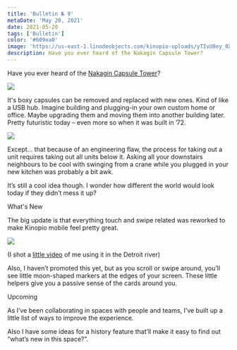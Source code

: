 ```yaml
---
title: 'Bulletin № 9'
metaDate: 'May 20, 2021'
date: 2021-05-20
tags: ['Bulletin']
color: '#609ea0'
image: 'https://us-east-1.linodeobjects.com/kinopio-uploads/yTIvU8ey_0XfEXhLSwFxu/image.jpeg'
description: Have you ever heard of the Nakagin Capsule Tower?
---
```


  <p>
    Have you ever heard of the <a href="https://moreaedesign.wordpress.com/2010/09/14/more-about-nakagin-capsule-tower/">Nakagin Capsule Tower</a>?
  </p>
  <p>
    <img src="https://us-east-1.linodeobjects.com/kinopio-uploads/yTIvU8ey_0XfEXhLSwFxu/image.jpeg"/>
  </p>
  <p>
    It's boxy capsules can be removed and replaced with new ones. Kind of like a USB hub. Imagine building and plugging-in your own custom home or office. Maybe upgrading them and moving them into another building later. Pretty futuristic today – even more so when it was built in ’72.
  </p>
  <p>
    <img src="https://us-east-1.linodeobjects.com/kinopio-uploads/sKwvWMSaqO-pq_Q53Iv-F/image.jpeg"/>
  </p>
  <p>
    Except… that because of an engineering flaw, the process for taking out a unit requires taking out all units below it. Asking all your downstairs neighbours to be cool with swinging from a crane while you plugged in your new kitchen was probably a bit awk.
  </p>

  <p>
    It’s still a cool idea though. I wonder how different the world would look today if they didn’t mess it up?
  </p>

  <p>
    <span class="badge info">What's New</span>
  </p>
  <!-- 🛶 -->
  <p>
    The big update is that everything touch and swipe related was reworked to make Kinopio mobile feel pretty great.
  </p>
  <p>
    <img src="https://us-east-1.linodeobjects.com/kinopio-uploads/tqD9HId-AxK3nu95NEXrV/mobile-vid.jpeg"/>
  </p>

  <p>
    (I shot a <a href="https://twitter.com/KinopioClub/status/1395369645549494272">little video</a> of me using it in the Detroit river)
  </p>
  <p>
    Also, I haven’t promoted this yet, but as you scroll or swipe around, you’ll see little moon-shaped markers at the edges of your screen. These little helpers give you a passive sense of the cards around you.
  </p>
  <p>
    <span class="badge info">Upcoming</span>
  </p>
    <!-- 🛶 -->
  <p>
    As I’ve been collaborating in spaces with people and teams, I’ve built up a little list of ways to improve the experience.
  </p>
  <p>
    Also I have some ideas for a history feature that’ll make it easy to find out “what’s new in this space?”.
  </p>
